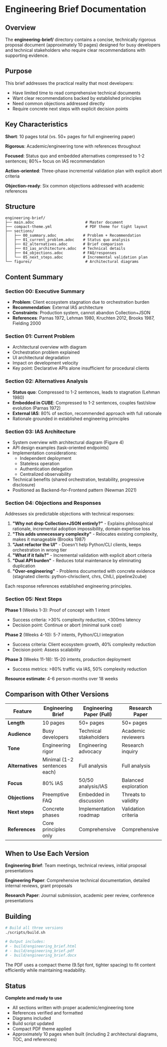 # Engineering Brief Documentation

## Overview

The **engineering-brief/** directory contains a concise, technically rigorous proposal document (approximately 10 pages) designed for busy developers and technical stakeholders who require clear recommendations with supporting evidence.

## Purpose

This brief addresses the practical reality that most developers:
- Have limited time to read comprehensive technical documents
- Want clear recommendations backed by established principles
- Need common objections addressed directly
- Require concrete next steps with explicit decision points

## Key Characteristics

**Short**: 10 pages total (vs. 50+ pages for full engineering paper)

**Rigorous**: Academic/engineering tone with references throughout

**Focused**: Status quo and embedded alternatives compressed to 1-2 sentences; 80%+ focus on IAS recommendation

**Action-oriented**: Three-phase incremental validation plan with explicit abort criteria

**Objection-ready**: Six common objections addressed with academic references

## Structure

```
engineering-brief/
├── main.adoc                       # Master document
├── compact-theme.yml               # PDF theme for tight layout
├── sections/
│   ├── 00_summary.adoc            # Problem + Recommendation
│   ├── 01_current_problem.adoc    # Status quo analysis
│   ├── 02_alternatives.adoc       # Brief comparison
│   ├── 03_ias_architecture.adoc   # Technical details
│   ├── 04_objections.adoc         # FAQ/responses
│   └── 05_next_steps.adoc         # Incremental validation plan
└── figures/                        # Architectural diagrams
```

## Content Summary

### Section 00: Executive Summary
- **Problem**: Client ecosystem stagnation due to orchestration burden
- **Recommendation**: External IAS architecture
- **Constraints**: Production system, cannot abandon Collection+JSON
- **References**: Parnas 1972, Lehman 1980, Kruchten 2012, Brooks 1987, Fielding 2000

### Section 01: Current Problem
- Architectural overview with diagram
- Orchestration problem explained
- UI architectural degradation
- Impact on development velocity
- Key point: Declarative APIs alone insufficient for procedural clients

### Section 02: Alternatives Analysis
- **Status quo**: Compressed to 1-2 sentences, leads to stagnation (Lehman 1980)
- **Embedded in CUBE**: Compressed to 1-2 sentences, couples fast/slow evolution (Parnas 1972)
- **External IAS**: 80% of section, recommended approach with full rationale
- Rationale grounded in established engineering principles

### Section 03: IAS Architecture
- System overview with architectural diagram (Figure 4)
- API design examples (task-oriented endpoints)
- Implementation considerations:
  - Independent deployment
  - Stateless operation
  - Authentication delegation
  - Centralized observability
- Technical benefits (shared orchestration, testability, progressive disclosure)
- Positioned as Backend-for-Frontend pattern (Newman 2021)

### Section 04: Objections and Responses

Addresses six predictable objections with technical responses:

1. **"Why not drop Collection+JSON entirely?"** - Explains philosophical rationale, incremental adoption impossibility, domain expertise loss
2. **"This adds unnecessary complexity"** - Relocates existing complexity, makes it manageable (Brooks 1987)
3. **"Just refactor the UI"** - Doesn't help Python/CLI clients, keeps orchestration in wrong tier
4. **"What if it fails?"** - Incremental validation with explicit abort criteria
5. **"Dual API burden"** - Reduces total maintenance by eliminating duplication
6. **"Over-engineering"** - Problems documented with concrete evidence (stagnated clients: python-chrisclient, chrs, ChILI, pipeline2cube)

Each response references established engineering principles.

### Section 05: Next Steps

**Phase 1** (Weeks 1-3): Proof of concept with 1 intent
- Success criteria: >30% complexity reduction, <300ms latency
- Decision point: Continue or abort (minimal sunk cost)

**Phase 2** (Weeks 4-10): 5-7 intents, Python/CLI integration
- Success criteria: Client ecosystem growth, 40% complexity reduction
- Decision point: Assess scalability

**Phase 3** (Weeks 11-18): 15-20 intents, production deployment
- Success metrics: >80% traffic via IAS, 50% complexity reduction

**Resource estimate**: 4-6 person-months over 18 weeks

## Comparison with Other Versions

| Feature | Engineering Brief | Engineering Paper (Full) | Research Paper |
|---------|------------------|--------------------------|----------------|
| **Length** | 10 pages | 50+ pages | 50+ pages |
| **Audience** | Busy developers | Technical stakeholders | Academic reviewers |
| **Tone** | Engineering rigor | Engineering advocacy | Research inquiry |
| **Alternatives** | Minimal (1-2 sentences each) | Full analysis | Full analysis |
| **Focus** | 80% IAS | 50/50 analysis/IAS | Balanced exploration |
| **Objections** | Preemptive FAQ | Embedded in discussion | Threats to validity |
| **Next steps** | Concrete phases | Implementation roadmap | Validation criteria |
| **References** | Core principles only | Comprehensive | Comprehensive |

## When to Use Each Version

**Engineering Brief**: Team meetings, technical reviews, initial proposal presentations

**Engineering Paper**: Comprehensive technical documentation, detailed internal reviews, grant proposals

**Research Paper**: Journal submission, academic peer review, conference presentations

## Building

```bash
# Build all three versions
./scripts/build.sh

# Output includes:
# - build/engineering_brief.html
# - build/engineering_brief.pdf
# - build/engineering_brief.docx
```

The PDF uses a compact theme (9.5pt font, tighter spacing) to fit content efficiently while maintaining readability.

## Status

**Complete and ready to use**
- All sections written with proper academic/engineering tone
- References verified and formatted
- Diagrams included
- Build script updated
- Compact PDF theme applied
- Approximately 10 pages when built (including 2 architectural diagrams, TOC, and references)
